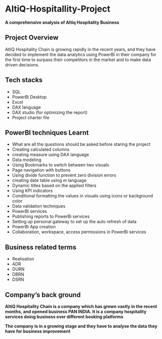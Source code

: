 # AltiQ-Hospitallity-Project
**A comprehensive analysis of Altiq Hospitality Business**
## **Project Overview**
AtliQ Hospitality Chain is growing rapidly in the recent years, and they have decided to implement the data analytics using PowerBi in their company for the first time to surpass their competitors in the market and to make data driven decisions. 
## Tech stacks
* SQL
* PowerBi Desktop
* Excel
* DAX language
* DAX studio (for optimizing the report)
* Project charter file
## PowerBI techniques Learnt
* What are all the questions should be asked before staring the project
* Creating calculated columns
* creating measure using DAX language
* Data modeling
* Using Bookmarks to switch between two visuals
* Page navigation with buttons
* Using divide function to prevent zero division errors
* creating date table using m language
* Dynamic titles based on the applied filters
* Using KPI indicators
* Conditional formatting the values in visuals using icons or background color
* Data validation techniques
* PowerBi services
* Publishing reports to PowerBi services
* Setting up personal gateway to set up the auto refresh of data
* PowerBi App creation
* Collaboration, workspace, access permissions in PowerBi services

## Business related terms
* Realisation
* ADR
* DURN
* DBRN
* DSRN

## Company’s back ground
**AltiQ Hospitality Chain is a company which has grown vastly in the recent months, and opened business PAN INDIA. It is a company hospitality services  doing business over different booking platforms**

**The company is in a growing stage and they have to analyse the data they have for business improvement**


